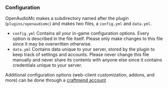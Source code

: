 ### Configuration
OpenAudioMc makes a subdirectory named after the plugin (`plugins/openaudiomc`) and makes two files, a `config.yml` and `data.yml`.

- `config.yml` Contains all your in-game configuration options. Every option is described in the file itself. Please only make changes to this file since it may be overwritten otherwise.
- `data.yml` Contains data unique to your server, stored by the plugin to keep track of settings and accounts. Please never change this file manually and never share its contents with anyone else since it contains credentials unique to your server.

Additional configuration options (web-client customization, addons, and more) can be done through a [craftmend account](account.md)
